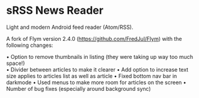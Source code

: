 
sRSS News Reader
==================

Light and modern Android feed reader (Atom/RSS).

A fork of Flym version 2.4.0 (https://github.com/FredJul/Flym) with the following changes:

• Option to remove thumbnails in listing (they were taking up way too much space!)<br>
• Divider between articles to make it clearer
• Add option to increase text size applies to articles list as well as article
• Fixed bottom nav bar in darkmode
• Used menus to make more room for articles on the screen
• Number of bug fixes (especially around background sync)





